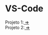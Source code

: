 # VS-Code
 Projeto 1:<a href=" https://cadu139.github.io/VS-Code/Project1"> =></a><br>
 Projeto 2:<a href=" https://cadu139.github.io/VS-Code/Project2"> =></a>
